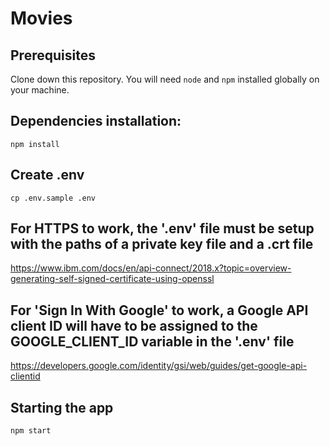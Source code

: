 # Movies
## Prerequisites
Clone down this repository. You will need `node` and `npm` installed globally on your machine.

## Dependencies installation:
```
npm install
```

## Create .env
```
cp .env.sample .env
```

## For HTTPS to work, the '.env' file must be setup with the paths of a private key file and a .crt file

https://www.ibm.com/docs/en/api-connect/2018.x?topic=overview-generating-self-signed-certificate-using-openssl

## For 'Sign In With Google' to work, a Google API client ID will have to be assigned to the GOOGLE_CLIENT_ID variable in the '.env' file

https://developers.google.com/identity/gsi/web/guides/get-google-api-clientid

## Starting the app
```
npm start
```
